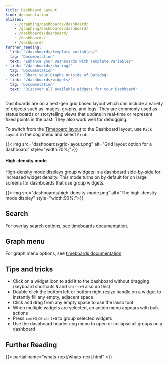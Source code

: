 ```yaml
---
title: Dashboard Layout
kind: documentation
aliases:
    - /graphing/dashboards/dashboard/
    - /graphing/dashboards/dashboard/
    - /dashboards/dashboard/
    - /dashboards/
    - /dashboard/
further_reading:
- link: "/dashboards/template_variables/"
  tag: "Documentation"
  text: "Enhance your Dashboards with Template Variables"
- link: "/dashboards/sharing/"
  tag: "Documentation"
  text: "Share your Graphs outside of Datadog"
- link: "/dashboards/widgets/"
  tag: "Documentation"
  text: "Discover all available Widgets for your Dashboard"
---
```


Dashboards are on a next-gen grid based layout which can include a variety of objects such as images, graphs, and logs. They are commonly used as status boards or storytelling views that update in real-time or represent fixed points in the past. They also work well for debugging.

To switch from the [Timeboard layout][1] to the Dashboard layout, use `Pick Layout` in the cog menu and select `Grid`.

{{< img src="dashboards/grid-layout.png" alt="Grid layout option for a dashboard"  style="width:70%;">}}

#### High-density mode

High-density mode displays group widgets in a dashboard side-by-side for increased widget density. This mode turns on by default for on large screens for dashboards that use group widgets.

{{< img src="dashboards/high-density-mode.png" alt="The high-density mode display"  style="width:90%;">}}

## Search

For overlay search options, see [timeboards documentation][2].

## Graph menu

For graph menu options, see [timeboards documentation][3].

## Tips and tricks

- Click on a widget icon to add it to the dashboard without dragging (keyboard shortcuts `N` and `shift+N` also do this)
- Double click the bottom left or bottom right resize handle on a widget to instantly fill any empty, adjacent space
- Click and drag from any empty space to use the lasso tool
- When multiple widgets are selected, an action menu appears with bulk-actions
- Press `cmd+G` or `ctrl+G` to group selected widgets
- Use the dashboard header cog menu to open or collapse all groups on a dashboard


## Further Reading

{{< partial name="whats-next/whats-next.html" >}}

[1]: /dashboards/timeboards
[2]: /dashboards/timeboards/#search
[3]: /dashboards/timeboards/#graph-menu
